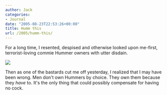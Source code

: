 ```yaml
---
author: Jack
categories:
- Journal
date: "2005-08-23T22:53:26+00:00"
title: Humm this
url: /2005/humm-this/
---
```


For a long time, I resented, despised and otherwise looked upon me-first, terrorist-loving commie Hummer owners with utter disdain.

![][1]

Then as one of the bastards cut me off yesterday, I realized that I may have been wrong. Men don't own Hummers by choice. They own them because they _have_ to. It's the only thing that could possibly compensate for having no cock.

 [1]: /files/fu-hummer.jpg